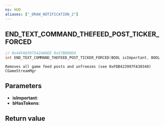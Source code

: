 ```yaml
---
ns: HUD
aliases: ["_DRAW_NOTIFICATION_2"]
---
```

## END_TEXT_COMMAND_THEFEED_POST_TICKER_FORCED

```c
// 0x44FA03975424A0EE 0x57B8D0D4
int END_TEXT_COMMAND_THEFEED_POST_TICKER_FORCED(BOOL isImportant, BOOL bHasTokens);
```

```
Removes all game feed posts and unfreezes (see 0xFDB423997FA30340) CGameStreamMgr
```

## Parameters
* **isImportant**: 
* **bHasTokens**: 

## Return value
